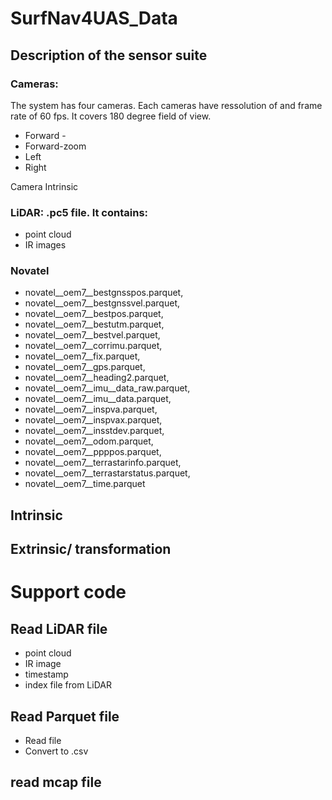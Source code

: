 # SurfNav4UAS_Data


## Description of the sensor suite

### Cameras:

The system has four cameras. Each cameras have ressolution of and frame rate of 60 fps. It covers 180 degree field of view. 

* Forward - 
* Forward-zoom
* Left
* Right

Camera Intrinsic
  



### LiDAR: .pc5 file. It contains:
* point cloud
* IR images


### Novatel

* novatel__oem7__bestgnsspos.parquet,
* novatel__oem7__bestgnssvel.parquet,
* novatel__oem7__bestpos.parquet,
* novatel__oem7__bestutm.parquet,
* novatel__oem7__bestvel.parquet,
* novatel__oem7__corrimu.parquet,
* novatel__oem7__fix.parquet,
* novatel__oem7__gps.parquet,
* novatel__oem7__heading2.parquet,
* novatel__oem7__imu__data_raw.parquet,
* novatel__oem7__imu__data.parquet,
* novatel__oem7__inspva.parquet,
* novatel__oem7__inspvax.parquet,
* novatel__oem7__insstdev.parquet,
* novatel__oem7__odom.parquet,
* novatel__oem7__ppppos.parquet,
* novatel__oem7__terrastarinfo.parquet,
* novatel__oem7__terrastarstatus.parquet,
* novatel__oem7__time.parquet


## Intrinsic 

## Extrinsic/ transformation

# Support code

## Read LiDAR file

* point cloud
* IR image
* timestamp
* index file from LiDAR


## Read Parquet file

* Read file
* Convert to .csv


## read mcap file


